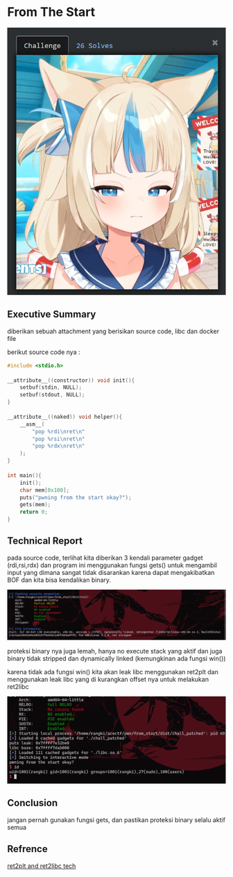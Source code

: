 # From The Start

![from start](./assets/img/Screenshot%202025-07-20%20073622.png)

## Executive Summary
diberikan sebuah attachment yang berisikan source code, libc dan docker file

berikut source code nya :

```c
#include <stdio.h>

__attribute__((constructor)) void init(){
    setbuf(stdin, NULL);
    setbuf(stdout, NULL);
}

__attribute__((naked)) void helper(){
    __asm__(
        "pop %rdi\nret\n"
        "pop %rsi\nret\n"
        "pop %rdx\nret\n"
    );
}

int main(){
    init();
    char mem[0x100];
    puts("pwning from the start okay?");
    gets(mem);
    return 0;
}
```

## Technical Report

pada source code, terlihat kita diberikan 3 kendali parameter gadget (rdi,rsi,rdx) dan program ini menggunakan fungsi gets() untuk mengambil input yang dimana sangat tidak disarankan karena dapat mengakibatkan BOF dan kita bisa kendalikan binary.

![Gambar Proteksi Binary](./assets/img/proteksi.png)

proteksi binary nya juga lemah, hanya no execute stack yang aktif dan juga binary tidak stripped dan dynamically linked (kemungkinan ada fungsi win())

karena tidak ada fungsi win() kita akan leak libc menggunakan ret2plt dan menggunakan leak libc yang di kurangkan offset nya untuk melakukan ret2libc

![Hasil Solver Script](./assets/img/hasil.png)

## Conclusion
jangan pernah gunakan fungsi gets, dan pastikan proteksi binary selalu aktif semua

## Refrence

[ret2plt and ret2libc tech][1]

[1]: https://ir0nstone.gitbook.io/notes/binexp/stack/aslr/ret2plt-aslr-bypass